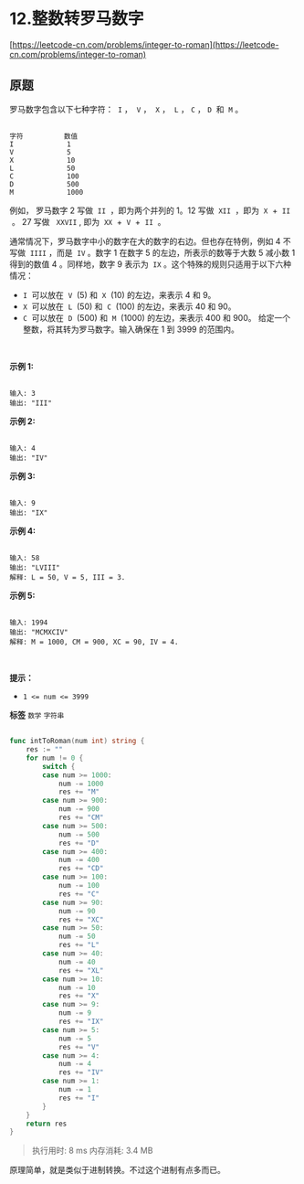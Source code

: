 # 12.整数转罗马数字
[https://leetcode-cn.com/problems/integer-to-roman](https://leetcode-cn.com/problems/integer-to-roman) 
## 原题
罗马数字包含以下七种字符：  `I` ，  `V` ，  `X` ，  `L` ， `C` ， `D`  和  `M` 。

```

字符          数值
I             1
V             5
X             10
L             50
C             100
D             500
M             1000
```
例如， 罗马数字 2 写做  `II`  ，即为两个并列的 1。12 写做  `XII`  ，即为  `X`  +  `II`  。 27 写做   `XXVII` , 即为  `XX`  +  `V`  +  `II`  。

通常情况下，罗马数字中小的数字在大的数字的右边。但也存在特例，例如 4 不写做  `IIII` ，而是  `IV` 。数字 1 在数字 5 的左边，所表示的数等于大数 5 减小数 1 得到的数值 4 。同样地，数字 9 表示为  `IX` 。这个特殊的规则只适用于以下六种情况：
-  `I`  可以放在  `V`  (5) 和  `X`  (10) 的左边，来表示 4 和 9。
-  `X`  可以放在  `L`  (50) 和  `C`  (100) 的左边，来表示 40 和 90。 
-  `C`  可以放在  `D`  (500) 和  `M`  (1000) 的左边，来表示 400 和 900。
给定一个整数，将其转为罗马数字。输入确保在 1 到 3999 的范围内。

 

 **示例 1:** 

```

输入: 3
输出: "III"
```
 **示例 2:** 

```

输入: 4
输出: "IV"
```
 **示例 3:** 

```

输入: 9
输出: "IX"
```
 **示例 4:** 

```

输入: 58
输出: "LVIII"
解释: L = 50, V = 5, III = 3.

```
 **示例 5:** 

```

输入: 1994
输出: "MCMXCIV"
解释: M = 1000, CM = 900, XC = 90, IV = 4.
```
 

 **提示：** 
-  `1 <= num <= 3999` 
 
**标签**
`数学` `字符串` 


## 
```go
func intToRoman(num int) string {
	res := ""
	for num != 0 {
		switch {
		case num >= 1000:
			num -= 1000
			res += "M"
		case num >= 900:
			num -= 900
			res += "CM"
		case num >= 500:
			num -= 500
			res += "D"
		case num >= 400:
			num -= 400
			res += "CD"
		case num >= 100:
			num -= 100
			res += "C"
		case num >= 90:
			num -= 90
			res += "XC"
		case num >= 50:
			num -= 50
			res += "L"
		case num >= 40:
			num -= 40
			res += "XL"
		case num >= 10:
			num -= 10
			res += "X"
		case num >= 9:
			num -= 9
			res += "IX"
		case num >= 5:
			num -= 5
			res += "V"
		case num >= 4:
			num -= 4
			res += "IV"
		case num >= 1:
			num -= 1
			res += "I"
		}
	}
	return res
}
```
>执行用时: 8 ms
内存消耗: 3.4 MB

原理简单，就是类似于进制转换。不过这个进制有点多而已。

